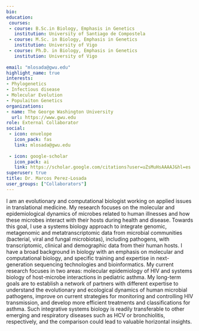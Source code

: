 ```yaml
---
bio: 
education:
 courses:
 - course: B.Sc.in Biology, Emphasis in Genetics
   institution: University of Santiago de Compostela
 - course: M.Sc. in Biology, Emphasis in Genetics
   institution: University of Vigo
 - course: Ph.D. in Biology, Emphasis in Genetics
   institution: University of Vigo
   
email: "mlosada@gwu.edu"
highlight_name: true
interests:
- Phylogenetics
- Infectious disease
- Molecular Evolution
- Populaiton Genetics
organizations:
- name: The George Washington University
  url: https://www.gwu.edu
role: External Collaborator
social:
 - icon: envelope
   icon_pack: fas
   link: mlosada@gwu.edu
   
 - icon: google-scholar
   icon_pack: ai
   link: https://scholar.google.com/citations?user=uZsMuHsAAAAJ&hl=es
superuser: true
title: Dr. Marcos Perez-Losada
user_groups: ["Collaborators"]
---
```


I am an evolutionary and computational biologist working on applied issues in translational medicine. My research focuses on the molecular and epidemiological dynamics of microbes related to human illnesses and how these microbes interact with their hosts during health and disease. Towards this goal, I use a systems biology approach to integrate genomic, metagenomic and metatranscriptomic data from microbial communities (bacterial, viral and fungal microbiotas), including pathogens, with transcriptomic, clinical and demographic data from their human hosts. I have a broad background in biology with an emphasis on molecular and computational biology, and specific training and expertise in next-generation sequencing technologies and bioinformatics. My current research focuses in two areas: molecular epidemiology of HIV and systems biology of host-microbe interactions in pediatric asthma. My long-term goals are to establish a network of partners with different expertise to understand the evolutionary and ecological dynamics of human microbial pathogens, improve on current strategies for monitoring and controlling HIV transmission, and develop more efficient treatments and classifications for asthma. Such integrative systems biology is readily transferable to other emerging and respiratory diseases such as HCV or bronchiolitis, respectively, and the comparison could lead to valuable horizontal insights.
